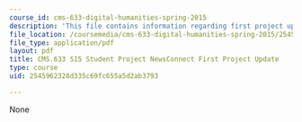 ```yaml
---
course_id: cms-633-digital-humanities-spring-2015
description: 'This file contains information regarding first project update. '
file_location: /coursemedia/cms-633-digital-humanities-spring-2015/2545962328d335c69fc655a5d2ab3793_MITCMS_633S15_FirstUpdate.pdf
file_type: application/pdf
layout: pdf
title: CMS.633 S15 Student Project NewsConnect First Project Update
type: course
uid: 2545962328d335c69fc655a5d2ab3793

---
```

None